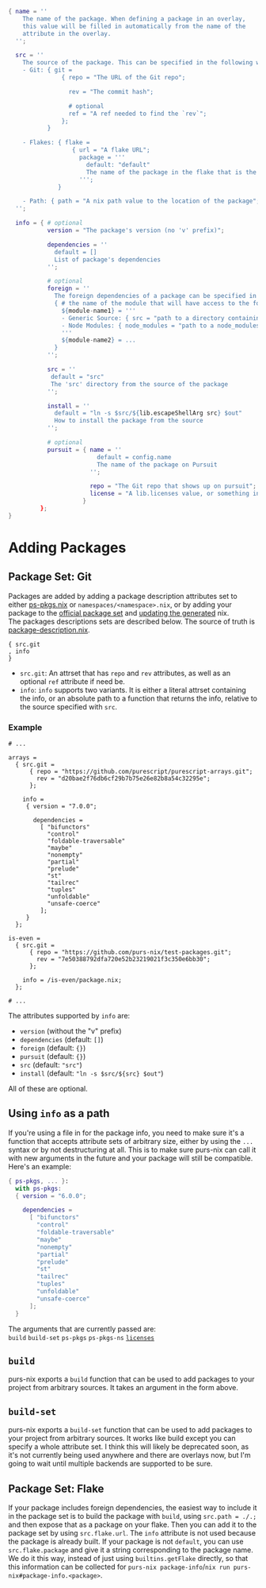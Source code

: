 ```nix
{ name = ''
    The name of the package. When defining a package in an overlay,
    this value will be filled in automatically from the name of the
    attribute in the overlay.
  '';

  src = ''
    The source of the package. This can be specified in the following ways:
    - Git: { git =
               { repo = "The URL of the Git repo";

                 rev = "The commit hash";

                 # optional
                 ref = "A ref needed to find the `rev`";
               };
           }

    - Flakes: { flake =
                  { url = "A flake URL";
                    package = '''
                      default: "default"
                      The name of the package in the flake that is the PureScript package
                    ''';
              }

    - Path: { path = "A nix path value to the location of the package"; }
  '';

  info = { # optional
           version = "The package's version (no 'v' prefix)";

           dependencies = ''
             default = []
             List of package's dependencies
           '';

           # optional
           foreign = ''
             The foreign dependencies of a package can be specified in the following ways:
             { # the name of the module that will have access to the foreign code
               ${module-name1} = '''
               - Generic Source: { src = "path to a directory containing foreign files"; }
               - Node Modules: { node_modules = "path to a node_modules directory"; }
               '''
               ${module-name2} = ...
             }
           '';

           src = ''
            default = "src"
            The 'src' directory from the source of the package
           '';

           install = ''
             default = "ln -s $src/${lib.escapeShellArg src} $out"
             How to install the package from the source
           '';

           # optional
           pursuit = { name = ''
                         default = config.name
                         The name of the package on Pursuit
                       '';

                       repo = "The Git repo that shows up on pursuit";
                       license = "A lib.licenses value, or something in the shape of one";
                     }
         };
}
```

# Adding Packages

## Package Set: Git

Packages are added by adding a package description attributes set to either [ps-pkgs.nix](/ps-pkgs.nix) or `namespaces/<namespace>.nix`, or by adding your package to the [official package set](https://github.com/purescript/package-sets) and [updating the generated](/official-package-set) nix.\
The packages descriptions sets are described below. The source of truth is [package-description.nix](/package-description.nix).
```
{ src.git
, info
}
```
- `src.git`: An attrset that has `repo` and `rev` attributes, as well as an optional `ref` attribute if need be.
- `info`: `info` supports two variants. It is either a literal attrset containing the info, or an absolute path to a function that returns the info, relative to the source specified with `src`.

### Example
   ```
   # ...

   arrays =
     { src.git =
         { repo = "https://github.com/purescript/purescript-arrays.git";
           rev = "d20bae2f76db6cf29b7b75e26e82b8a54c32295e";
         };

       info =
        { version = "7.0.0";

          dependencies =
            [ "bifunctors"
              "control"
              "foldable-traversable"
              "maybe"
              "nonempty"
              "partial"
              "prelude"
              "st"
              "tailrec"
              "tuples"
              "unfoldable"
              "unsafe-coerce"
            ];
        }
     };

   is-even =
     { src.git =
         { repo = "https://github.com/purs-nix/test-packages.git";
           rev = "7e50388792dfa720e52b23219021f3c350e6bb30";
         };

       info = /is-even/package.nix;
     };

   # ...
   ```

The attributes supported by `info` are:
- `version` (without the "v" prefix)
- `dependencies` (default: `[]`)
- `foreign` (default: `{}`)
- `pursuit` (default: `{}`)
- `src` (default: `"src"`)
- `install` (default: `"ln -s $src/${src} $out"`)

All of these are optional.

## <span id="user-content-using-info">Using `info` as a path</span>
If you're using a file in for the package info, you need to make sure it's a function that accepts attribute sets of arbitrary size, either by using the `...` syntax or by not destructuring at all. This is to make sure purs-nix can call it with new arguments in the future and your package will still be compatible.\
Here's an example:
```nix
{ ps-pkgs, ... }:
  with ps-pkgs:
  { version = "6.0.0";

    dependencies =
      [ "bifunctors"
        "control"
        "foldable-traversable"
        "maybe"
        "nonempty"
        "partial"
        "prelude"
        "st"
        "tailrec"
        "tuples"
        "unfoldable"
        "unsafe-coerce"
      ];
  }
```

The arguments that are currently passed are:\
`build` `build-set` `ps-pkgs` `ps-pkgs-ns` [`licenses`](https://github.com/NixOS/nixpkgs/blob/master/lib/licenses.nix)

## <code id="user-content-build">build</code>
purs-nix exports a `build` function that can be used to add packages to your project from arbitrary sources. It takes an argument in the form above.

## <code id="user-content-build-set">build-set</code>
purs-nix exports a `build-set` function that can be used to add packages to your project from arbitrary sources. It works like build except you can specify a whole attribute set.
I think this will likely be deprecated soon, as it's not currently being used anywhere and
there are overlays now, but I'm going to wait until multiple backends are supported to be
sure.

## Package Set: Flake

If your package includes foreign dependencies, the easiest way to include it in the package set is to build the package with `build`, using `src.path = ./.;` and then expose that as a package on your flake. Then you can add it to the package set by using `src.flake.url`. The `info` attribute is not used because the package is already built. If your package is not `default`, you can use `src.flake.package` and give it a string corresponding to the package name. We do it this way, instead of just using `builtins.getFlake` directly, so that this information can be collected for `purs-nix package-info`/`nix run purs-nix#package-info.<package>`.
